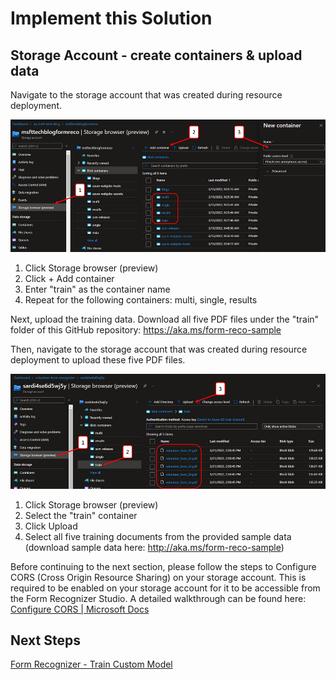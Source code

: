 # Implement this Solution

## Storage Account - create containers & upload data

Navigate to the storage account that was created during resource deployment.

![Storage Account Containers](images/010-containers.png)

1. Click Storage browser (preview)
2. Click + Add container
3. Enter "train" as the container name
4. Repeat for the following containers: multi, single, results

Next, upload the training data. Download all five PDF files under the "train" folder of this GitHub repository: https://aka.ms/form-reco-sample

 

Then, navigate to the storage account that was created during resource deployment to upload these five PDF files.

![Upload Data](images/011-upload-data.png)

1. Click Storage browser (preview)
2. Select the "train" container
3. Click Upload
4. Select all five training documents from the provided sample data (download sample data here: http://aka.ms/form-reco-sample)
 

Before continuing to the next section, please follow the steps to Configure CORS (Cross Origin Resource Sharing) on your storage account. This is required to be enabled on your storage account for it to be accessible from the Form Recognizer Studio. A detailed walkthrough can be found here: [Configure CORS | Microsoft Docs](https://docs.microsoft.com/en-us/azure/applied-ai-services/form-recognizer/quickstarts/try-v3-form-recognizer-studio#configure-cors)

## Next Steps

[Form Recognizer - Train Custom Model](03-form-recognizer-train-custom-model.md)